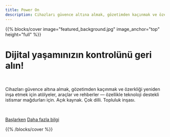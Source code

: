 ```yaml
---
title: Power On
description: Cihazları güvence altına almak, gözetimden kaçınmak ve özerkliği yeniden inşa etmek için atölyeler, araçlar ve rehberler — özellikle teknoloji destekli istismar mağdurları için. Açık kaynak. Çok dilli. Topluluk inşası.
---
```


{{% blocks/cover image="featured_background.jpg" image_anchor="top" height="full" %}}

<h1 class="reactive-font">Dijital yaşamınızın kontrolünü geri alın!</h1>

<p><br></p>

<p class="punishment-font">
Cihazları güvence altına almak, gözetimden kaçınmak ve özerkliği yeniden inşa etmek için atölyeler, araçlar ve rehberler — özellikle teknoloji destekli istismar mağdurları için. Açık kaynak. Çok dilli. Topluluk inşası.
</p>

<p><br></p>

<a class="btn btn-lg btn-danger punishment2-font" href="docs/rehberler/">Başlarken</a>
<a class="btn btn-lg btn-danger punishment2-font me-3" href="hakkinda/">Daha fazla bilgi</a>

{{% /blocks/cover %}}
